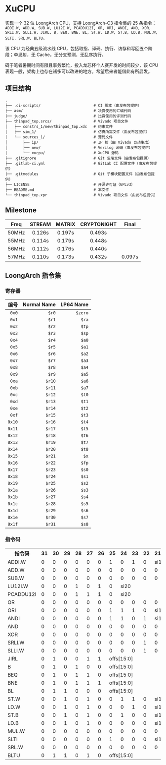 # XuCPU

实现一个 32 位 LoongArch CPU，支持 LoongArch-C3 指令集的 25 条指令：`ADDI.W, ADD.W, SUB.W, LU12I.W, PCADDU12I, OR, ORI, ANDI, AND, XOR, SRLI.W, SLLI.W, JIRL, B, BEQ, BNE, BL, ST.W, LD.W, ST.B, LD.B, MUL.W, SLTI, SRL.W, BLTU`。

该 CPU 为经典五级流水线 CPU，包括取指、译码、执行、访存和写回五个阶段；单发射，无 Cache，无分支预测，无乱序执行。

碍于笔者暑期时间有限且事务繁忙，投入龙芯杯个人赛开发的时间较少，该 CPU 表现一般，架构上也存在诸多可以改进的地方。希望后来者能借此有所启发。

## 项目结构

```
.
├── .ci-scripts/                        # CI 脚本（由发布包提供）
├── asm/                                # 决赛使用的汇编代码
├── judge/                              # 比赛使用的评测代码
├── thinpad_top.srcs/                   # Vivado 项目文件
│   ├── constrs_1/new/thinpad_top.xdc   # 约束文件
│   ├── sim_1/                          # 仿真所需文件（由发布包提供）
│   └── sources_1/                      # 源码文件
│       ├── ip/                         # IP 核（由 Vivado 自动生成）
│       ├── new/                        # Verilog 源码（由发布包提供）
│       └── xucpu/                      # XuCPU 源码
├── .gitignore                          # Git 忽略文件（由发布包提供）
├── .gitlab-ci.yml                      # GitLab CI 配置文件（由发布包提供）
├── .gitmodules                         # Git 子模块配置文件（由发布包提供）
├── LICENSE                             # 开源许可证（GPLv3）
├── README.md                           # 本文件
└── thinpad_top.xpr                     # Vivado 项目文件（由发布包提供）
```

## Milestone

| Freq  | STREAM | MATRIX | CRYPTONIGHT | Final  |
| :---: | :----: | :----: | :---------: | :----: |
| 50MHz | 0.126s | 0.197s |   0.493s    |        |
| 55MHz | 0.114s | 0.179s |   0.448s    |        |
| 56MHz | 0.112s | 0.176s |   0.440s    |        |
| 57MHz | 0.110s | 0.173s |   0.432s    | 0.097s |

## LoongArch 指令集

### 寄存器

|   编号 | Normal Name | LP64 Name |
| -----: | ----------: | --------: |
|  `0x0` |       `$r0` |   `$zero` |
|  `0x1` |       `$r1` |     `$ra` |
|  `0x2` |       `$r2` |     `$tp` |
|  `0x3` |       `$r3` |     `$sp` |
|  `0x4` |       `$r4` |     `$a0` |
|  `0x5` |       `$r5` |     `$a1` |
|  `0x6` |       `$r6` |     `$a2` |
|  `0x7` |       `$r7` |     `$a3` |
|  `0x8` |       `$r8` |     `$a4` |
|  `0x9` |       `$r9` |     `$a5` |
|  `0xa` |      `$r10` |     `$a6` |
|  `0xb` |      `$r11` |     `$a7` |
|  `0xc` |      `$r12` |     `$t0` |
|  `0xd` |      `$r13` |     `$t1` |
|  `0xe` |      `$r14` |     `$t2` |
|  `0xf` |      `$r15` |     `$t3` |
| `0x10` |      `$r16` |     `$t4` |
| `0x11` |      `$r17` |     `$t5` |
| `0x12` |      `$r18` |     `$t6` |
| `0x13` |      `$r19` |     `$t7` |
| `0x14` |      `$r20` |     `$t8` |
| `0x15` |      `$r21` |      `$x` |
| `0x16` |      `$r22` |     `$fp` |
| `0x17` |      `$r23` |     `$s0` |
| `0x18` |      `$r24` |     `$s1` |
| `0x19` |      `$r25` |     `$s2` |
| `0x1a` |      `$r26` |     `$s3` |
| `0x1b` |      `$r27` |     `$s4` |
| `0x1c` |      `$r28` |     `$s5` |
| `0x1d` |      `$r29` |     `$s6` |
| `0x1e` |      `$r30` |     `$s7` |
| `0x1f` |      `$r31` |     `$s8` |

### 指令码

<table>
  <tr><th>指令码</th><th>31</th><th>30</th><th>29</th><th>28</th><th>27</th><th>26</th><th>25</th><th>24</th><th>23</th><th>22</th><th>21</th><th>20</th><th>19</th><th>18</th><th>17</th><th>16</th><th>15</th><th>14</th><th>13</th><th>12</th><th>11</th><th>10</th><th>09</th><th>08</th><th>07</th><th>06</th><th>05</th><th>04</th><th>03</th><th>02</th><th>01</th><th>00</th></tr>
  <tr><td>ADDI.W</td><td>0</td><td>0</td><td>0</td><td>0</td><td>0</td><td>0</td><td>1</td><td>0</td><td>1</td><td>0</td><td colspan="12">si12</td><td colspan="5">rj</td><td colspan="5">rd</td></tr>
  <tr><td>ADD.W</td><td>0</td><td>0</td><td>0</td><td>0</td><td>0</td><td>0</td><td>0</td><td>0</td><td>0</td><td>0</td><td>0</td><td>1</td><td>0</td><td>0</td><td>0</td><td>0</td><td>0</td><td colspan="5">rk</td><td colspan="5">rj</td><td colspan="5">rd</td></tr>
  <tr><td>SUB.W</td><td>0</td><td>0</td><td>0</td><td>0</td><td>0</td><td>0</td><td>0</td><td>0</td><td>0</td><td>0</td><td>0</td><td>1</td><td>0</td><td>0</td><td>0</td><td>1</td><td>0</td><td colspan="5">rk</td><td colspan="5">rj</td><td colspan="5">rd</td></tr>
  <tr><td>LU12I.W</td><td>0</td><td>0</td><td>0</td><td>1</td><td>0</td><td>1</td><td>0</td><td colspan="20">si20</td><td colspan="5">rd</td></tr>
  <tr><td>PCADDU12I</td><td>0</td><td>0</td><td>0</td><td>1</td><td>1</td><td>1</td><td>0</td><td colspan="20">si20</td><td colspan="5">rd</td></tr>
  <tr><td>OR</td><td>0</td><td>0</td><td>0</td><td>0</td><td>0</td><td>0</td><td>0</td><td>0</td><td>0</td><td>0</td><td>0</td><td>1</td><td>0</td><td>1</td><td>0</td><td>1</td><td>0</td><td colspan="5">rk</td><td colspan="5">rj</td><td colspan="5">rd</td></tr>
  <tr><td>ORI</td><td>0</td><td>0</td><td>0</td><td>0</td><td>0</td><td>0</td><td>1</td><td>1</td><td>1</td><td>0</td><td colspan="12">si12</td><td colspan="5">rj</td><td colspan="5">rd</td></tr>
  <tr><td>ANDI</td><td>0</td><td>0</td><td>0</td><td>0</td><td>0</td><td>0</td><td>1</td><td>1</td><td>0</td><td>1</td><td colspan="12">si12</td><td colspan="5">rj</td><td colspan="5">rd</td></tr>
  <tr><td>AND</td><td>0</td><td>0</td><td>0</td><td>0</td><td>0</td><td>0</td><td>0</td><td>0</td><td>0</td><td>0</td><td>0</td><td>1</td><td>0</td><td>1</td><td>0</td><td>0</td><td>1</td><td colspan="5">rk</td><td colspan="5">rj</td><td colspan="5">rd</td></tr>
  <tr><td>XOR</td><td>0</td><td>0</td><td>0</td><td>0</td><td>0</td><td>0</td><td>0</td><td>0</td><td>0</td><td>0</td><td>0</td><td>1</td><td>0</td><td>1</td><td>0</td><td>1</td><td>1</td><td colspan="5">rk</td><td colspan="5">rj</td><td colspan="5">rd</td></tr>
  <tr><td>SRLI.W</td><td>0</td><td>0</td><td>0</td><td>0</td><td>0</td><td>0</td><td>0</td><td>0</td><td>0</td><td>1</td><td>0</td><td>0</td><td>0</td><td>1</td><td>0</td><td>0</td><td>1</td><td colspan="5">ui5</td><td colspan="5">rj</td><td colspan="5">rd</td></tr>
  <tr><td>SLLI.W</td><td>0</td><td>0</td><td>0</td><td>0</td><td>0</td><td>0</td><td>0</td><td>0</td><td>0</td><td>1</td><td>0</td><td>0</td><td>0</td><td>0</td><td>0</td><td>0</td><td>1</td><td colspan="5">ui5</td><td colspan="5">rj</td><td colspan="5">rd</td></tr>
  <tr><td>JIRL</td><td>0</td><td>1</td><td>0</td><td>0</td><td>1</td><td>1</td><td colspan="16">offs[15:0]</td><td colspan="5">rj</td><td colspan="5">rd</td></tr>
  <tr><td>B</td><td>0</td><td>1</td><td>0</td><td>1</td><td>0</td><td>0</td><td colspan="16">offs[15:0]</td><td colspan="10">offs[25:16]</td></tr>
  <tr><td>BEQ</td><td>0</td><td>1</td><td>0</td><td>1</td><td>1</td><td>0</td><td colspan="16">offs[15:0]</td><td colspan="5">rj</td><td colspan="5">rd</td></tr>
  <tr><td>BNE</td><td>0</td><td>1</td><td>0</td><td>1</td><td>1</td><td>1</td><td colspan="16">offs[15:0]</td><td colspan="5">rj</td><td colspan="5">rd</td></tr>
  <tr><td>BL</td><td>0</td><td>1</td><td>1</td><td>0</td><td>0</td><td>0</td><td colspan="16">offs[15:0]</td><td colspan="10">offs[25:16]</td></tr>
  <tr><td>ST.W</td><td>0</td><td>0</td><td>1</td><td>0</td><td>1</td><td>0</td><td>0</td><td>1</td><td>1</td><td>0</td><td colspan="12">si12</td><td colspan="5">rj</td><td colspan="5">rd</td></tr>
  <tr><td>LD.W</td><td>0</td><td>0</td><td>1</td><td>0</td><td>1</td><td>0</td><td>0</td><td>0</td><td>1</td><td>0</td><td colspan="12">si12</td><td colspan="5">rj</td><td colspan="5">rd</td></tr>
  <tr><td>ST.B</td><td>0</td><td>0</td><td>1</td><td>0</td><td>1</td><td>0</td><td>0</td><td>1</td><td>0</td><td>0</td><td colspan="12">si12</td><td colspan="5">rj</td><td colspan="5">rd</td></tr>
  <tr><td>LD.B</td><td>0</td><td>0</td><td>1</td><td>0</td><td>1</td><td>0</td><td>0</td><td>0</td><td>0</td><td>0</td><td colspan="12">si12</td><td colspan="5">rj</td><td colspan="5">rd</td></tr>
  <tr><td>MUL.W</td><td>0</td><td>0</td><td>0</td><td>0</td><td>0</td><td>0</td><td>0</td><td>0</td><td>0</td><td>0</td><td>0</td><td>1</td><td>1</td><td>1</td><td>0</td><td>0</td><td>0</td><td colspan="5">rk</td><td colspan="5">rj</td><td colspan="5">rd</td></tr>
  <tr><td>SLTI</td><td>0</td><td>0</td><td>0</td><td>0</td><td>0</td><td>0</td><td>1</td><td>0</td><td>0</td><td>0</td><td colspan="12">si12</td><td colspan="5">rj</td><td colspan="5">rd</td></tr>
  <tr><td>SRL.W</td><td>0</td><td>0</td><td>0</td><td>0</td><td>0</td><td>0</td><td>0</td><td>0</td><td>0</td><td>0</td><td>0</td><td>1</td><td>0</td><td>1</td><td>1</td><td>1</td><td>1</td><td colspan="5">rk</td><td colspan="5">rj</td><td colspan="5">rd</td></tr>
  <tr><td>BLTU</td><td>0</td><td>1</td><td>1</td><td>0</td><td>1</td><td>0</td><td colspan="16">offs[15:0]</td><td colspan="5">rj</td><td colspan="5">rd</td></tr>
</table>
